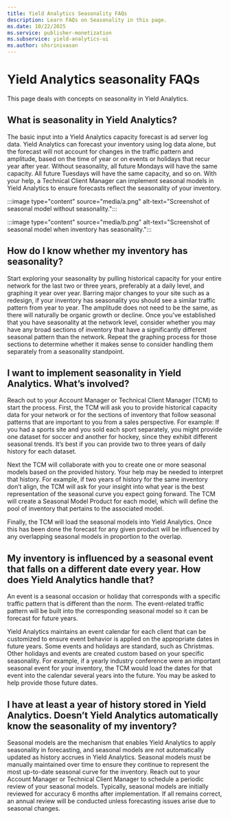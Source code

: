 ```yaml
---
title: Yield Analytics Seasonality FAQs
description: Learn FAQs on Seasonality in this page.
ms.date: 10/22/2025
ms.service: publisher-monetization
ms.subservice: yield-analytics-ui
ms.author: shsrinivasan
---
```


# Yield Analytics seasonality FAQs

This page deals with concepts on seasonality in Yield Analytics.

## What is seasonality in Yield Analytics?

The basic input into a Yield Analytics capacity forecast is ad server log data. Yield Analytics can forecast your inventory using log data alone, but the forecast will not account for changes in the traffic pattern and amplitude, based on the time of year or on events or holidays that recur year after year. Without seasonality, all future Mondays will have the same capacity. All future Tuesdays will have the same capacity, and so on. With your help, a Technical Client Manager can implement seasonal models in Yield Analytics to ensure forecasts reflect the seasonality of your inventory.

:::image type="content" source="media/a.png" alt-text="Screenshot of seasonal model without seasonality.":::

:::image type="content" source="media/b.png" alt-text="Screenshot of seasonal model when inventory has seasonality.":::

## How do I know whether my inventory has seasonality?

Start exploring your seasonality by pulling historical capacity for your entire network for the last two or three years, preferably at a daily level, and graphing it year over year. Barring major changes to your site such as a redesign, if your inventory has seasonality you should see a similar traffic pattern from year to year. The amplitude does not need to be the same, as there will naturally be organic growth or decline. Once you've established that you have seasonality at the network level, consider whether you may have any broad sections of inventory that have a significantly different seasonal pattern than the network. Repeat the graphing process for those sections to determine whether it makes sense to consider handling them separately from a seasonality standpoint.

## I want to implement seasonality in Yield Analytics. What’s involved?

Reach out to your Account Manager or Technical Client Manager (TCM) to start the process. First, the TCM will ask you to provide historical capacity data for your network or for the sections of inventory that follow seasonal patterns that are important to you from a sales perspective. For example: If you had a sports site and you sold each sport separately, you might provide one dataset for soccer and another for hockey, since they exhibit different seasonal trends. It’s best if you can provide two to three years of daily history for each dataset.

Next the TCM will collaborate with you to create one or more seasonal models based on the provided history. Your help may be needed to interpret that history. For example, if two years of history for the same inventory don’t align, the TCM will ask for your insight into what year is the best representation of the seasonal curve you expect going forward. The TCM will create a Seasonal Model Product for each model, which will define the pool of inventory that pertains to the associated model.

Finally, the TCM will load the seasonal models into Yield Analytics. Once this has been done the forecast for any given product will be influenced by any overlapping seasonal models in proportion to the overlap.

## My inventory is influenced by a seasonal event that falls on a different date every year. How does Yield Analytics handle that?

An event is a seasonal occasion or holiday that corresponds with a specific traffic pattern that is different than the norm. The event-related traffic pattern will be built into the corresponding seasonal model so it can be forecast for future years.

Yield Analytics maintains an event calendar for each client that can be customized to ensure event behavior is applied on the appropriate dates in future years. Some events and holidays are standard, such as Christmas. Other holidays and events are created custom based on your specific seasonality. For example, if a yearly industry conference were an important seasonal event for your inventory, the TCM would load the dates for that event into the calendar several years into the future. You may be asked to help provide those future dates.

## I have at least a year of history stored in Yield Analytics. Doesn’t Yield Analytics automatically know the seasonality of my inventory?

Seasonal models are the mechanism that enables Yield Analytics to apply seasonality in forecasting, and seasonal models are not automatically updated as history accrues in Yield Analytics. Seasonal models must be manually maintained over time to ensure they continue to represent the most up-to-date seasonal curve for the inventory. Reach out to your Account Manager or Technical Client Manager to schedule a periodic review of your seasonal models. Typically, seasonal models are initially reviewed for accuracy 6 months after implementation. If all remains correct, an annual review will be conducted unless forecasting issues arise due to seasonal changes.
